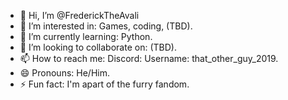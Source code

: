 - 👋 Hi, I’m @FrederickTheAvali
- 👀 I’m interested in: Games, coding, (TBD).
- 🌱 I’m currently learning: Python.
- 💞️ I’m looking to collaborate on: (TBD).
- 📫 How to reach me: Discord: Username: that_other_guy_2019.
- 😄 Pronouns: He/Him.
- ⚡ Fun fact: I'm apart of the furry fandom.

<!---
FrederickTheAvali/FrederickTheAvali is a ✨ special ✨ repository because its `README.md` (this file) appears on your GitHub profile.
You can click the Preview link to take a look at your changes.
--->

